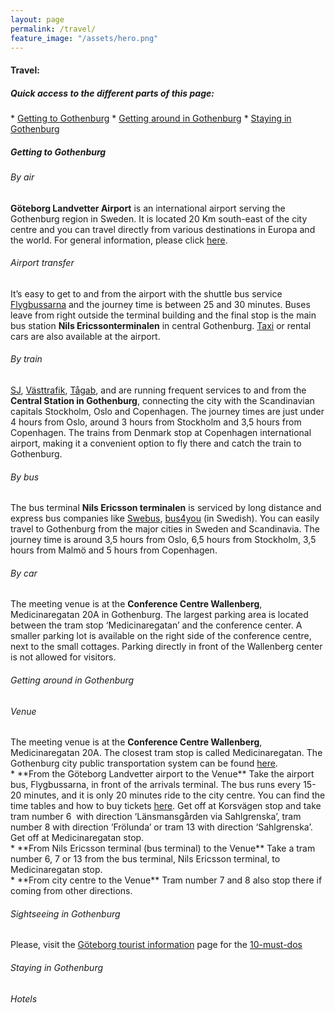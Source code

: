 ```yaml
---
layout: page
permalink: /travel/
feature_image: "/assets/hero.png"
---
```


<h4>
Travel:
</h4>


<h5>Quick access to the different parts of this page:</h5>
<div class="bullet-div" markdown="1">
* <a href="#getting_to">Getting to Gothenburg</a>
* <a href="#getting_around">Getting around in Gothenburg</a>
* <a href="#staying_in">Staying in Gothenburg</a>
</div>

<h5 id="getting_to">Getting to Gothenburg</h5>


<h6>By air</h6>
<b>Göteborg Landvetter Airport</b> is an international airport serving the Gothenburg region in Sweden. It is located 20 Km south-east of the city centre and you can travel directly from various destinations in Europa and the world. For general information, please click <a href="http://www.swedavia.com/landvetter/">here</a>.

<h6>Airport transfer</h6>
It’s easy to get to and from the airport with the shuttle bus service <a href="http://www.flygbussarna.se/en">Flygbussarna</a> and the journey time is between 25 and 30 minutes. Buses leave from right outside the terminal building and the final stop is the main bus station <b>Nils Ericssonterminalen</b> in central Gothenburg. <a href="http://www.swedavia.com/landvetter/to-from/taxi/">Taxi</a> or rental cars are also available at the airport.

<h6>By train</h6>
<a href="https://www.sj.se/?a=b&gclsrc=aw.ds&gad_source=1&gclid=Cj0KCQiA_qG5BhDTARIsAA0UHSLT3O09pk3zQGWNacoG_vcDBOoYzAmhs_c6t1cJYn2R4cTVfrYWcOUaAvu7EALw_wcB">SJ</a>, <a href="http://www.vasttrafik.se/#!/en/">Västtrafik</a>, <a href="http://www.tagakeriet.se/">Tågab</a>, and  are running frequent services to and from the <b>Central Station in Gothenburg</b>, connecting the city with the Scandinavian capitals Stockholm, Oslo and Copenhagen. The journey times are just under 4 hours from Oslo, around 3 hours from Stockholm and 3,5 hours from Copenhagen. The trains from Denmark stop at Copenhagen international airport, making it a convenient option to fly there and catch the train to Gothenburg.

<h6>By bus</h6>
The bus terminal <b>Nils Ericsson terminalen</b> is serviced by long distance and express bus companies like <a href="http://www.swebus.se/SwebusExpress_com/">Swebus</a>, <a href="https://www.bus4you.se">bus4you</a> (in Swedish). You can easily travel to Gothenburg from the major cities in Sweden and Scandinavia. The journey time is around 3,5 hours from Oslo, 6,5 hours from Stockholm, 3,5 hours from Malmö and 5 hours from Copenhagen.

<h6>By car</h6>
The meeting venue is at the <b>Conference Centre Wallenberg</b>, Medicinaregatan 20A in Gothenburg. The largest parking area is located between the tram stop ‘Medicinaregatan’ and the conference center. A smaller parking lot is available on the right side of the conference centre, next to the small cottages. Parking directly in front of the Wallenberg center is not allowed for visitors.
 
<h6 id="getting_around">Getting around in Gothenburg</h6>
<h6>Venue</h6>
The meeting venue is at the <b>Conference Centre Wallenberg</b>, Medicinaregatan 20A. The closest tram stop is called Medicinaregatan. The Gothenburg city public transportation system can be found <a href="http://reseplanerare.vasttrafik.se/bin/query.exe/en?L=vs_vasttrafik&HWAI=JS!ajax=yes!&">here</a>.

<div class="bullet-div" markdown="1">
* **From the Göteborg Landvetter airport to the Venue**  
Take the airport bus, Flygbussarna, in front of the arrivals terminal. The bus runs every 15-20 minutes, and it is only 20 minutes ride to the city centre. You can find the time tables and how to buy tickets <a href="http://www.flygbussarna.se/en">here</a>.  
Get off at Korsvägen stop and take tram number 6  with direction ‘Länsmansgården via Sahlgrenska’, tram number 8 with direction ‘Frölunda’ or tram 13 with direction ‘Sahlgrenska’. Get off at Medicinaregatan stop.
</div>

<div class="bullet-div" markdown="1">
* **From Nils Ericsson terminal (bus terminal) to the Venue**  
Take a tram number 6, 7 or 13 from the bus terminal, Nils Ericsson terminal, to Medicinaregatan stop. 
</div>

<div class="bullet-div" markdown="1">
* **From city centre to the Venue**  
Tram number 7 and 8 also stop there if coming from other directions.
</div>

<h6>Sightseeing in Gothenburg</h6>
Please, visit the <a href="http://www.goteborg.com/en/">Göteborg tourist information</a> page for the <a href="https://www.goteborg.com/en/guides/10-must-dos-in-gothenburg">10-must-dos</a> 

<h6 id="staying_in">Staying in Gothenburg</h6>
<h6>Hotels</h6>
